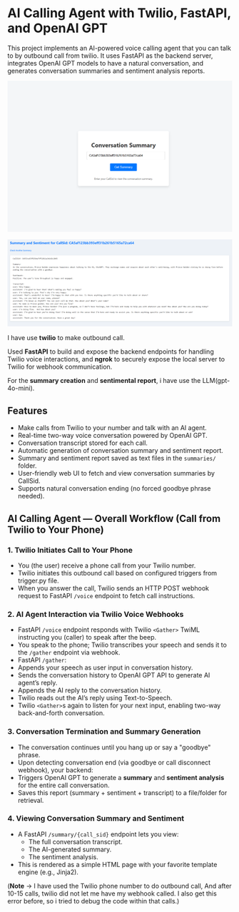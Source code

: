 # AI Calling Agent with Twilio, FastAPI, and OpenAI GPT

This project implements an AI-powered voice calling agent that you can talk to by outbound call from twilio. It uses FastAPI as the backend server, integrates OpenAI GPT models to have a natural conversation, and generates conversation summaries and sentiment analysis reports.

![Entry Point](assests/image1.png)

![Summary, Sentiment and Transcript](assests/image.png)

I have use **twilio** to make outbound call.

Used **FastAPI** to build and expose the backend endpoints for handling Twilio voice interactions, and **ngrok** to securely expose the local server to Twilio for webhook communication.

For the **summary creation** and **sentimental report**, i have use the LLM(gpt-4o-mini).

## Features

- Make calls from Twilio to your number and talk with an AI agent.
- Real-time two-way voice conversation powered by OpenAI GPT.
- Conversation transcript stored for each call.
- Automatic generation of conversation summary and sentiment report.
- Summary and sentiment report saved as text files in the `summaries/` folder.
- User-friendly web UI to fetch and view conversation summaries by CallSid.
- Supports natural conversation ending (no forced goodbye phrase needed).

## AI Calling Agent — Overall Workflow (Call from Twilio to Your Phone)

### 1. Twilio Initiates Call to Your Phone

- You (the user) receive a phone call from your Twilio number.
- Twilio initiates this outbound call based on configured triggers from trigger.py file.
- When you answer the call, Twilio sends an HTTP POST webhook request to FastAPI `/voice` endpoint to fetch call instructions.

### 2. AI Agent Interaction via Twilio Voice Webhooks

- FastAPI `/voice` endpoint responds with Twilio `<Gather>` TwiML instructing you (caller) to speak after the beep.
- You speak to the phone; Twilio transcribes your speech and sends it to the `/gather` endpoint via webhook.
- FastAPI `/gather`:
- Appends your speech as user input in conversation history.
- Sends the conversation history to OpenAI GPT API to generate AI agent’s reply.
- Appends the AI reply to the conversation history.
- Twilio reads out the AI’s reply using Text-to-Speech.
- Twilio `<Gather>`s again to listen for your next input, enabling two-way back-and-forth conversation.

### 3. Conversation Termination and Summary Generation

- The conversation continues until you hang up or say a "goodbye" phrase.
- Upon detecting conversation end (via goodbye or call disconnect webhook), your backend:
- Triggers OpenAI GPT to generate a **summary** and **sentiment analysis** for the entire call conversation.
- Saves this report (summary + sentiment + transcript) to a file/folder for retrieval.

### 4. Viewing Conversation Summary and Sentiment

- A FastAPI `/summary/{call_sid}` endpoint lets you view:
  - The full conversation transcript.
  - The AI-generated summary.
  - The sentiment analysis.
- This is rendered as a simple HTML page with your favorite template engine (e.g., Jinja2).

(**Note** -> I have used the Twilio phone number to do outbound call, And after 10-15 calls, twilio did not let me have my webhook called. I also get this error before, so i tried to debug the code within that calls.)

